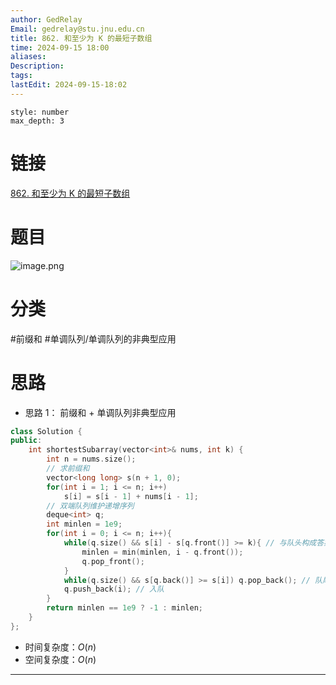```yaml
---
author: GedRelay
Email: gedrelay@stu.jnu.edu.cn
title: 862. 和至少为 K 的最短子数组
time: 2024-09-15 18:00
aliases: 
Description: 
tags: 
lastEdit: 2024-09-15-18:02
---
```


```toc
style: number
max_depth: 3
```

# 链接
[862. 和至少为 K 的最短子数组](https://leetcode.cn/problems/shortest-subarray-with-sum-at-least-k/) 

# 题目
![image.png](https://ged-pic-bed.oss-cn-guangzhou.aliyuncs.com/img/202409151801782.png)


# 分类
#前缀和 #单调队列/单调队列的非典型应用 

# 思路
- 思路 1：
前缀和 + 单调队列非典型应用


```cpp
class Solution {
public:
    int shortestSubarray(vector<int>& nums, int k) {
        int n = nums.size();
        // 求前缀和
        vector<long long> s(n + 1, 0);
        for(int i = 1; i <= n; i++)
            s[i] = s[i - 1] + nums[i - 1];
        // 双端队列维护递增序列
        deque<int> q;
        int minlen = 1e9;
        for(int i = 0; i <= n; i++){
            while(q.size() && s[i] - s[q.front()] >= k){ // 与队头构成答案对，记录答案并出队
                minlen = min(minlen, i - q.front());
                q.pop_front();
            }
            while(q.size() && s[q.back()] >= s[i]) q.pop_back(); // 队尾出队维护递增队列
            q.push_back(i); // 入队
        }
        return minlen == 1e9 ? -1 : minlen;
    }
};
```


- 时间复杂度：${O\left( n \right)  }$ 
- 空间复杂度：${O\left( n \right)  }$ 


---

